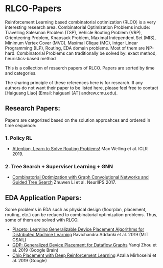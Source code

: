 # RLCO-Papers

Reinforcement Learning based combinatorial optimization (RLCO) is a very interesting research area. 
Combinatorial Optimization Problems include: Travelling Salesman Problem (TSP), Vehicle Routing Problem (VRP), Orienteering Problem, Knapsack Problem, Maximal Independent Set (MIS), Minimum Vertex Cover (MVC), Maximal Clique (MC), Intger Linear Programming (ILP), Routing, EDA domain problems. Most of them are NP-hard. 
Combinatorial Problems can traditionally be solved by: exact method, heuristics-based method

This is a collection of resaerch papers of RLCO. Papers are sorted by time and categories.


The sharing principle of these references here is for research. If any authors do not want their paper to be listed here, please feel free to contact [Haiguang Liao]  (Email: haiguanl [AT] andrew.cmu.edu).

## Research Papers:
Papers are catgorized based on the solution approahces and ordered in time sequence:
### 1. Policy RL
* [Attention, Learn to Solve Routing Problems!](https://arxiv.org/pdf/1803.08475.pdf?source=post_page---------------------------) Max Welling et al. ICLR 2019. 

### 2. Tree Search + Superviser Learning + GNN
* [Combinatorial Optimization with Graph Convolutional Networks and Guided Tree Search](http://papers.nips.cc/paper/7335-combinatorial-optimization-with-graph-convolutional-networks-and-guided-tree-search.pdf) Zhuwen Li et al. NeurlIPS 2017. 

## EDA Application Papers:
Some problems in EDA such as physical design (floorplan, placement, routing, etc.) can be reduced to combinatorial optimization problems. Thus, some of them are solved with RLCO.
 * [Placeto: Learning Generalizable Device Placement
Algorithms for Distributed Machine Learning](https://arxiv.org/pdf/1906.08879.pdf) Ravichandra Addanki et al. 2019 (MIT CSAIL)
* [GDP: Generalized Device Placement for Dataflow Graphs](https://arxiv.org/pdf/1910.01578.pdf) Yanqi Zhou et al. 2019 (Google Brain)
* [Chip Placement with Deep Reinforcement Learning](https://arxiv.org/pdf/2004.10746.pdf) Azalia Mirhoseini et al. 2019 (Google)

